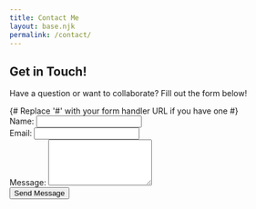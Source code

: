 ```yaml
---
title: Contact Me
layout: base.njk
permalink: /contact/
---
```


## Get in Touch!

Have a question or want to collaborate? Fill out the form below!

<form class="contact-form" action="#" method="POST"> {# Replace '#' with your form handler URL if you have one #}
  <div class="form-group">
    <label for="name">Name:</label>
    <input type="text" id="name" name="name" required>
  </div>
  <div class="form-group">
    <label for="email">Email:</label>
    <input type="email" id="email" name="email" required>
  </div>
  <div class="form-group">
    <label for="message">Message:</label>
    <textarea id="message" name="message" rows="5" required></textarea>
  </div>
  <button type="submit" class="submit-button">Send Message</button>
</form>
